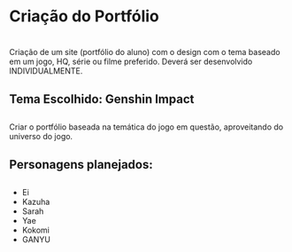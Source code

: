 # Criação do Portfólio <h1>

Criação de um site (portfólio do aluno) com o design com o tema baseado em um jogo, HQ, série ou filme preferido. Deverá ser desenvolvido INDIVIDUALMENTE.

## Tema Escolhido: Genshin Impact <h2>

Criar o portfólio baseada na temática do jogo em questão, aproveitando do universo do jogo.

## Personagens planejados: <h2>

* Ei
* Kazuha
* Sarah
* Yae
* Kokomi
* GANYU


